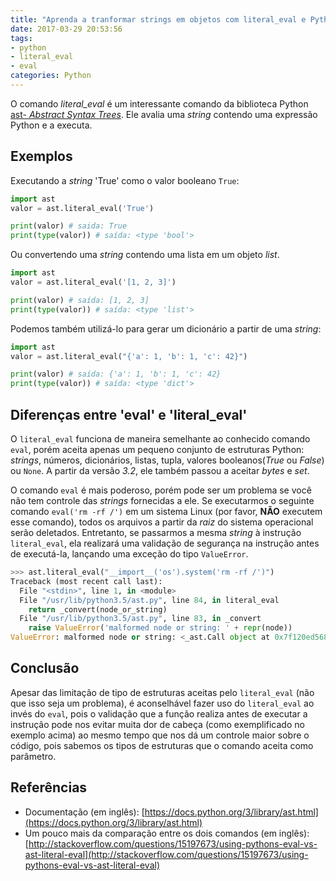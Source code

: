 ```yaml
---
title: "Aprenda a tranformar strings em objetos com literal_eval e Python"
date: 2017-03-29 20:53:56
tags:
- python
- literal_eval
- eval
categories: Python
---
```


O comando *literal_eval* é um interessante comando da biblioteca Python [ast- *Abstract Syntax Trees*](https://docs.python.org/2/library/ast.html). Ele avalia uma *string* contendo uma expressão Python e a executa.

## Exemplos

Executando a *string* 'True' como o valor booleano `True`:
```python
import ast
valor = ast.literal_eval('True')

print(valor) # saida: True
print(type(valor)) # saída: <type 'bool'>
```

Ou convertendo uma *string* contendo uma lista em um objeto *list*.

```python
import ast
valor = ast.literal_eval('[1, 2, 3]')

print(valor) # saída: [1, 2, 3]
print(type(valor)) # saída: <type 'list'>
```
Podemos também utilizá-lo para gerar um dicionário a partir de uma *string*:

```python
import ast
valor = ast.literal_eval("{'a': 1, 'b': 1, 'c': 42}")

print(valor) # saída: {'a': 1, 'b': 1, 'c': 42}
print(type(valor)) # saída: <type 'dict'>
```

## Diferenças entre 'eval' e 'literal_eval'

O `literal_eval` funciona de maneira semelhante ao conhecido comando `eval`, porém aceita apenas um pequeno conjunto de estruturas Python: *strings*, números, dicionários, listas, tupla, valores booleanos(*True* ou *False*) ou `None`. A partir da versão *3.2*, ele também passou a aceitar *bytes* e *set*.

O comando `eval` é mais poderoso, porém pode ser um problema se você não tem controle das *strings* fornecidas a ele. Se executarmos o seguinte comando `eval('rm -rf /')` em um sistema Linux (por favor, **NÃO** executem esse comando), todos os arquivos a partir da *raiz* do sistema operacional serão deletados. Entretanto, se passarmos a mesma *string* à instrução `literal_eval`, ela realizará uma validação de segurança na instrução antes de executá-la, lançando uma exceção do tipo `ValueError`.

```python
>>> ast.literal_eval("__import__('os').system('rm -rf /')")
Traceback (most recent call last):
  File "<stdin>", line 1, in <module>
  File "/usr/lib/python3.5/ast.py", line 84, in literal_eval
    return _convert(node_or_string)
  File "/usr/lib/python3.5/ast.py", line 83, in _convert
    raise ValueError('malformed node or string: ' + repr(node))
ValueError: malformed node or string: <_ast.Call object at 0x7f120ed568d0>
```

## Conclusão

Apesar das limitação de tipo de estruturas aceitas pelo `literal_eval` (não que isso seja um problema), é aconselhável fazer uso do `literal_eval` ao invés do `eval`, pois o validação que a função realiza antes de executar a instrução pode nos evitar muita dor de cabeça (como exemplificado no exemplo acima) ao mesmo tempo que nos dá um controle maior sobre o código, pois sabemos os tipos de estruturas que o comando aceita como parâmetro.

## Referências

* Documentação (em inglês): [https://docs.python.org/3/library/ast.html](https://docs.python.org/3/library/ast.html)
* Um pouco mais da comparação entre os dois comandos (em inglês): [http://stackoverflow.com/questions/15197673/using-pythons-eval-vs-ast-literal-eval](http://stackoverflow.com/questions/15197673/using-pythons-eval-vs-ast-literal-eval)